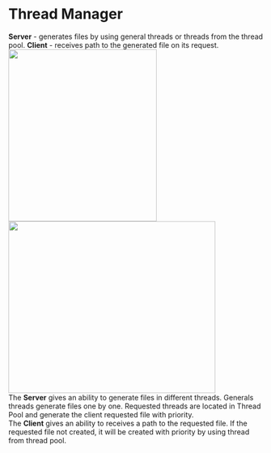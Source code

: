 # Thread Manager
**Server** - generates files by using general threads or threads from the thread pool. **Client** - receives path to the generated file on its request.<br/>
<img src="https://user-images.githubusercontent.com/10049851/76914993-8277f600-68c4-11ea-8a11-9d357cbe8990.PNG" width="293" height="340">
<img src="https://user-images.githubusercontent.com/10049851/76914974-6d02cc00-68c4-11ea-90b3-fb9142cc5381.PNG" width="409" height="340"><br/>
The **Server** gives an ability to generate files in different threads. Generals threads generate files one by one. Requested threads are located in Thread Pool and generate the client requested file with priority.<br/>
The **Client** gives an ability to receives a path to the requested file. If the requested file not created, it will be created with priority by using thread from thread pool.